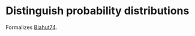 # Distinguish probability distributions

Formalizes [Blahut74](https://courses.physics.illinois.edu/ece544na/fa2013/Blahut1974.pdf).
